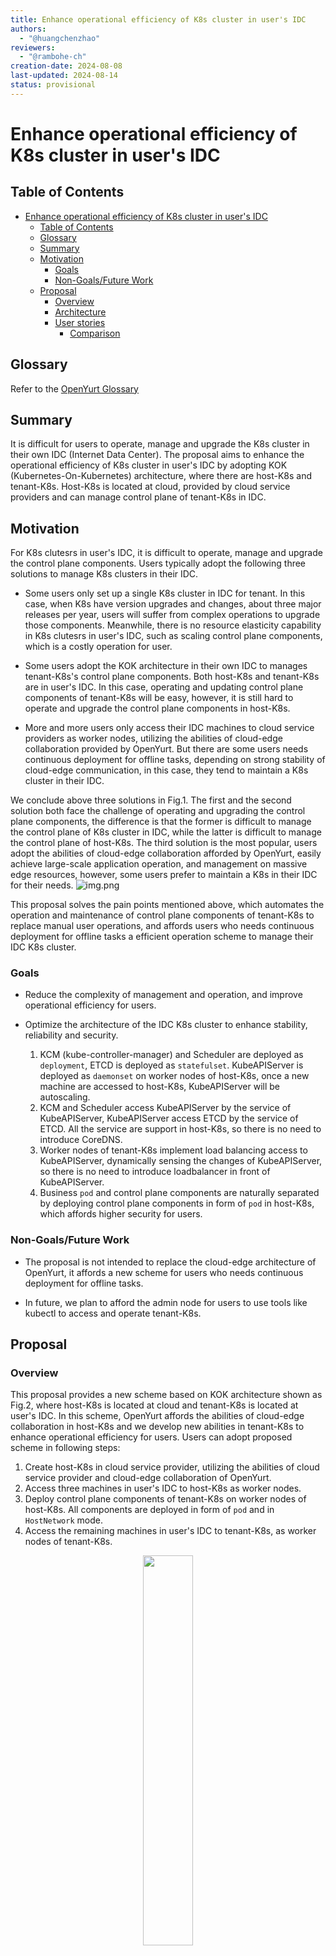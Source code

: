 ```yaml
---
title: Enhance operational efficiency of K8s cluster in user's IDC
authors:
  - "@huangchenzhao"
reviewers:
  - "@rambohe-ch"
creation-date: 2024-08-08
last-updated: 2024-08-14
status: provisional
---
```


# Enhance operational efficiency of K8s cluster in user's IDC

## Table of Contents

- [Enhance operational efficiency of K8s cluster in user's IDC](#enhance-operational-efficiency-of-K8s-cluster-in-user's-IDC)
  - [Table of Contents](#table-of-contents)
  - [Glossary](#glossary)
  - [Summary](#summary)
  - [Motivation](#motivation)
    - [Goals](#goals)
    - [Non-Goals/Future Work](#non-goalsfuture-work)
  - [Proposal](#proposal)
    - [Overview](#overview)
    - [Architecture](#architecture)
    - [User stories](#user-stories)
      - [Comparison](#comparison)

## Glossary

Refer to the [OpenYurt Glossary](https://github.com/openyurtio/openyurt/blob/master/docs/proposals/00_openyurt-glossary.md)


## Summary

It is difficult for users to operate, manage and upgrade the K8s cluster in their own IDC (Internet Data Center). The proposal aims to enhance the operational efficiency of K8s cluster in user's IDC by adopting KOK (Kubernetes-On-Kubernetes) architecture, where there are host-K8s and tenant-K8s. Host-K8s is located at cloud, provided by cloud service providers and can manage control plane of tenant-K8s in IDC.

## Motivation

For K8s clutesrs in user's IDC, it is difficult to operate, manage and upgrade the control plane components. Users typically adopt the following three solutions to manage K8s clusters in their IDC. 

- Some users only set up a single K8s cluster in IDC for tenant. In this case, when K8s have version upgrades and changes, about three major releases per year, users will suffer from complex operations to upgrade those components. Meanwhile, there is no resource elasticity capability in K8s clutesrs in user's IDC, such as scaling control plane components, which is a costly operation for user.

- Some users adopt the KOK architecture in their own IDC to manages tenant-K8s's control plane components. Both host-K8s and tenant-K8s are in user's IDC. In this case, operating and updating control plane components of tenant-K8s will be easy, however, it is still hard to operate and upgrade the control plane components in host-K8s.

- More and more users only access their IDC machines to cloud service providers as worker nodes, utilizing the abilities of cloud-edge collaboration provided by OpenYurt. But there are some users needs continuous deployment for offline tasks, depending on strong stability of cloud-edge communication, in this case, they tend to maintain a K8s cluster in their IDC.

We conclude above three solutions in Fig.1. The first and the second solution both face the challenge of operating and upgrading the control plane components, the difference is that the former is difficult to manage the control plane of K8s cluster in IDC, while the latter is difficult to manage the control plane of host-K8s. The third solution is the most popular, users adopt the abilities of cloud-edge collaboration afforded by OpenYurt, easily achieve large-scale application operation, and management on massive edge resources, however, some users prefer to maintain a K8s in their IDC for their needs.
![img.png](../img/enhance-efficiency-of-K8s-cluster-in-IDC/fig1.png)

This proposal solves the pain points mentioned above, which automates the operation and maintenance of control plane components of tenant-K8s to replace manual user operations, and affords users who needs continuous deployment for offline tasks a efficient operation scheme to manage their IDC K8s cluster.
### Goals

- Reduce the complexity of management and operation, and improve operational efficiency for users.

- Optimize the architecture of the IDC K8s cluster to enhance stability, reliability and security.
  1. KCM (kube-controller-manager) and Scheduler are deployed as `deployment`, ETCD is deployed as `statefulset`. KubeAPIServer is deployed as `daemonset` on worker nodes of host-K8s, once a new machine are accessed to host-K8s, KubeAPIServer will be autoscaling.
  2. KCM and Scheduler access KubeAPIServer by the service of KubeAPIServer, KubeAPIServer access ETCD by the service of ETCD. All the service are support in host-K8s, so there is no need to introduce CoreDNS.
  3. Worker nodes of tenant-K8s implement load balancing access to KubeAPIServer, dynamically sensing the changes of KubeAPIServer, so there is no need to introduce loadbalancer in front of KubeAPIServer.
  4. Business `pod` and control plane components are naturally separated by deploying control plane components in form of `pod` in host-K8s, which affords higher security for users.

### Non-Goals/Future Work

- The proposal is not intended to replace the cloud-edge architecture of OpenYurt, it affords a new scheme for users who needs continuous deployment for offline tasks.

- In future, we plan to afford the admin node for users to use tools like kubectl to access and operate tenant-K8s.

## Proposal

### Overview

This proposal provides a new scheme based on KOK architecture shown as Fig.2, where host-K8s is located at cloud and tenant-K8s is located at user's IDC. In this scheme, OpenYurt affords the abilities of cloud-edge collaboration in host-K8s and we develop new abilities in tenant-K8s to enhance operational efficiency for users. Users can adopt proposed scheme in following steps:
1. Create host-K8s in cloud service provider, utilizing the abilities of cloud service provider and cloud-edge collaboration of OpenYurt.
2. Access three machines in user's IDC to host-K8s as worker nodes.
3. Deploy control plane components of tenant-K8s on worker nodes of host-K8s. All components are deployed in form of `pod` and in `HostNetwork` mode.
4. Access the remaining machines in user's IDC to tenant-K8s, as worker nodes of tenant-K8s.
<div align="center">
<img src="../img/enhance-efficiency-of-K8s-cluster-in-IDC/fig2.png" width=40% />
</div>

### Architecture

We demonstrate the design of tenant-K8s in Fig.3.
<div align="center">
<img src="../img/enhance-efficiency-of-K8s-cluster-in-IDC/fig3.png" width=90% />
</div>

In tenant-K8s, the designed details are as follows:
- In control plane nodepool, we will afford users the template of control plane components:
  1. KCM and Scheduler are deployed as `deployment`, which both have two replicas. KCM and Scheduler access KubeAPIServer by it's service.
  2. KubeAPIServer is deployed as `daemonset`. KubeAPIServer access ETCD by service of ETCD.
  3. There are two type of ETCD: data and event, which are both deployed as `statefulset`.

- In local nodepool:
  1. We add a new `local` mode in YurtHub. In `local` mode, YurtHub will maintain a loadbalance rule, allowing components like Kubelet to load balancing access to the KubeAPIServer.
  2. yurtadm join affords users to access nodes in their own IDCs to tenant-K8s in `local` mode.

`local` mode YurtHub gets pod's ip in host-K8s's apiserver, and maintains the loadbalance rule to afford load balancing access to APIServer-pods, which is shown in Fig.4.
<div align="center">
<img src="../img/enhance-efficiency-of-K8s-cluster-in-IDC/fig4.png" width=90% />
</div>

### User stories

#### Comparison
We compare above mentioned solutions and proposed scheme, shown in the table:
|  | Solution1 | Solution2 | Solution3 | Proposed |
| --- | --- | --- | --- | --- |
| Architecture | <img src="../img/enhance-efficiency-of-K8s-cluster-in-user's-IDC/solution1.png" width="273"> | <img src="../img/enhance-efficiency-of-K8s-cluster-in-user's-IDC/solution2.png" width="274"> | <img src="../img/enhance-efficiency-of-K8s-cluster-in-user's-IDC/solution3.png" width="268"> | <img src="../img/enhance-efficiency-of-K8s-cluster-in-user's-IDC/fig2.png" width="303"> |
| Operational Efficiency | poor | moderate | good | good |
| Security | poor | poor | good | good |
| Support Multi-tenant | poor | moderate | poor | moderate |
| Installation Difficulty | poor | poor | good | moderate |


We can conclude that both solution 3 and our proposed scheme are suitable for users. Besides, our proposed scheme also meet the needs of users who want to maintain a K8s cluster in their IDC because they deploy continuous deployment for offline tasks and depend on strong stability of cloud-edge communication.

- Users want:
  1. Automatic update and management for control plane components of K8s, instead of cumbersome manual user operation and maintenance.
  2. Convenient resource elasticity capability in their IDC's K8s cluster.
  3. Deploying continuous deployment for offline tasks, which depend on strong stability of cloud-edge communication, so they prefer to maintain a K8s cluster in their IDC.
  4. Security. Business pod and control plane components can be separated.
  5. Multi-tenant edge computing resource isolation in IDC.

Given the advantages outlined above, we recommend these users to adopt the proposed scheme to efficiently manage their K8s cluster in IDC.